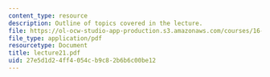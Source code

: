 ```yaml
---
content_type: resource
description: Outline of topics covered in the lecture.
file: https://ol-ocw-studio-app-production.s3.amazonaws.com/courses/16-322-stochastic-estimation-and-control-fall-2004/27e5d1d24ff4054cb9c82b6b6c00be12_lecture21.pdf
file_type: application/pdf
resourcetype: Document
title: lecture21.pdf
uid: 27e5d1d2-4ff4-054c-b9c8-2b6b6c00be12
---
```

